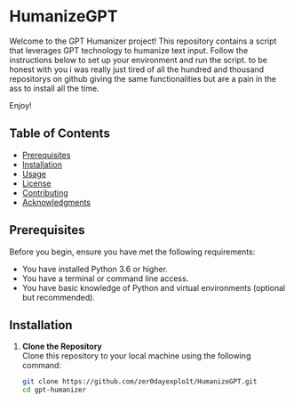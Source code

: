 # HumanizeGPT

Welcome to the GPT Humanizer project! This repository contains a script that leverages GPT technology to humanize text input. Follow the instructions below to set up your environment and run the script.
to be honest with you i was really just tired of all the hundred and thousand repositorys on github giving the same functionalities but are a pain in the ass to install all the time.

Enjoy!

## Table of Contents

- [Prerequisites](#prerequisites)
- [Installation](#installation)
- [Usage](#usage)
- [License](#license)
- [Contributing](#contributing)
- [Acknowledgments](#acknowledgments)

## Prerequisites

Before you begin, ensure you have met the following requirements:

- You have installed Python 3.6 or higher.
- You have a terminal or command line access.
- You have basic knowledge of Python and virtual environments (optional but recommended).

## Installation

1. **Clone the Repository**  
   Clone this repository to your local machine using the following command:
   ```sh
   git clone https://github.com/zer0dayexplo1t/HumanizeGPT.git
   cd gpt-humanizer

